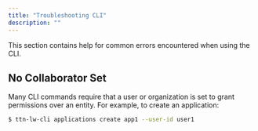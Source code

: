 ```yaml
---
title: "Troubleshooting CLI"
description: ""
---
```


This section contains help for common errors encountered when using the CLI.

<!--more-->

## No Collaborator Set

Many CLI commands require that a user or organization is set to grant permissions over an entity. For example, to create an application:

```bash
$ ttn-lw-cli applications create app1 --user-id user1
```
